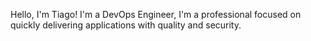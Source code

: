 Hello, I'm Tiago! 
I'm a DevOps Engineer, I'm a professional focused on quickly delivering applications with quality and security.

